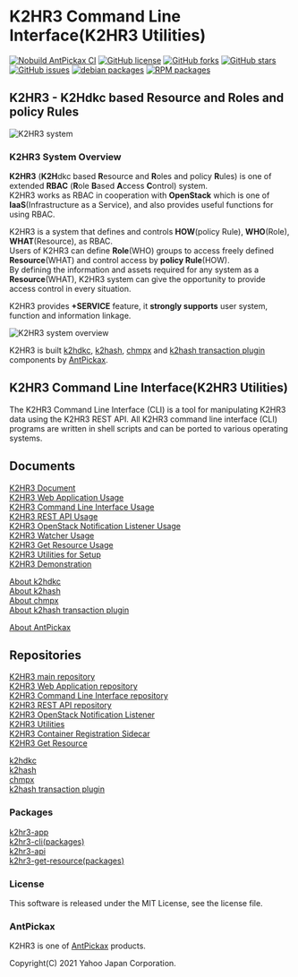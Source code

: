 K2HR3 Command Line Interface(K2HR3 Utilities)
===================================
[![Nobuild AntPickax CI](https://github.com/yahoojapan/k2hr3_cli/workflows/Nobuild%20AntPickax%20CI/badge.svg)](https://github.com/yahoojapan/k2hr3_cli/actions)
[![GitHub license](https://img.shields.io/badge/license-MIT-blue.svg)](https://github.com/yahoojapan/k2hr3_cli/blob/master/COPYING)
[![GitHub forks](https://img.shields.io/github/forks/yahoojapan/k2hr3_cli.svg)](https://github.com/yahoojapan/k2hr3_cli/network)
[![GitHub stars](https://img.shields.io/github/stars/yahoojapan/k2hr3_cli.svg)](https://github.com/yahoojapan/k2hr3_cli/stargazers)
[![GitHub issues](https://img.shields.io/github/issues/yahoojapan/k2hr3_cli.svg)](https://github.com/yahoojapan/k2hr3_cli/issues)
[![debian packages](https://img.shields.io/badge/deb-packagecloud.io-844fec.svg)](https://packagecloud.io/antpickax/stable)
[![RPM packages](https://img.shields.io/badge/rpm-packagecloud.io-844fec.svg)](https://packagecloud.io/antpickax/stable)

## **K2HR3** - **K2H**dkc based **R**esource and **R**oles and policy **R**ules

![K2HR3 system](https://k2hr3.antpick.ax/images/top_k2hr3.png)

### K2HR3 System Overview
**K2HR3** (**K2H**dkc based **R**esource and **R**oles and policy **R**ules) is one of extended **RBAC** (**R**ole **B**ased **A**ccess **C**ontrol) system.  
K2HR3 works as RBAC in cooperation with **OpenStack** which is one of **IaaS**(Infrastructure as a Service), and also provides useful functions for using RBAC.  

K2HR3 is a system that defines and controls **HOW**(policy Rule), **WHO**(Role), **WHAT**(Resource), as RBAC.  
Users of K2HR3 can define **Role**(WHO) groups to access freely defined **Resource**(WHAT) and control access by **policy Rule**(HOW).  
By defining the information and assets required for any system as a **Resource**(WHAT), K2HR3 system can give the opportunity to provide access control in every situation.  

K2HR3 provides **+SERVICE** feature, it **strongly supports** user system, function and information linkage.

![K2HR3 system overview](https://k2hr3.antpick.ax/images/overview_abstract.png)

K2HR3 is built [k2hdkc](https://github.com/yahoojapan/k2hdkc), [k2hash](https://github.com/yahoojapan/k2hash), [chmpx](https://github.com/yahoojapan/chmpx) and [k2hash transaction plugin](https://github.com/yahoojapan/k2htp_dtor) components by [AntPickax](https://antpick.ax/).

## K2HR3 Command Line Interface(K2HR3 Utilities)
The K2HR3 Command Line Interface (CLI) is a tool for manipulating K2HR3 data using the K2HR3 REST API.
All K2HR3 command line interface (CLI) programs are written in shell scripts and can be ported to various operating systems.

## Documents
[K2HR3 Document](https://k2hr3.antpick.ax/index.html)  
[K2HR3 Web Application Usage](https://k2hr3.antpick.ax/usage_app.html)  
[K2HR3 Command Line Interface Usage](https://k2hr3.antpick.ax/usage_cli.html)  
[K2HR3 REST API Usage](https://k2hr3.antpick.ax/api.html)  
[K2HR3 OpenStack Notification Listener Usage](https://k2hr3.antpick.ax/detail_osnl.html)  
[K2HR3 Watcher Usage](https://k2hr3.antpick.ax/tools.html)  
[K2HR3 Get Resource Usage](https://k2hr3.antpick.ax/tools.html)  
[K2HR3 Utilities for Setup](https://k2hr3.antpick.ax/setup.html)  
[K2HR3 Demonstration](https://demo.k2hr3.antpick.ax/)

[About k2hdkc](https://k2hdkc.antpick.ax/)  
[About k2hash](https://k2hash.antpick.ax/)  
[About chmpx](https://chmpx.antpick.ax/)  
[About k2hash transaction plugin](https://k2htpdtor.antpick.ax/)  

[About AntPickax](https://antpick.ax/)  

## Repositories
[K2HR3 main repository](https://github.com/yahoojapan/k2hr3)  
[K2HR3 Web Application repository](https://github.com/yahoojapan/k2hr3_app)  
[K2HR3 Command Line Interface repository](https://github.com/yahoojapan/k2hr3_cli)  
[K2HR3 REST API repository](https://github.com/yahoojapan/k2hr3_api)  
[K2HR3 OpenStack Notification Listener](https://github.com/yahoojapan/k2hr3_osnl)  
[K2HR3 Utilities](https://github.com/yahoojapan/k2hr3_utils)  
[K2HR3 Container Registration Sidecar](https://github.com/yahoojapan/k2hr3_sidecar)  
[K2HR3 Get Resource](https://github.com/yahoojapan/k2hr3_get_resource)  

[k2hdkc](https://github.com/yahoojapan/k2hdkc)  
[k2hash](https://github.com/yahoojapan/k2hash)  
[chmpx](https://github.com/yahoojapan/chmpx)  
[k2hash transaction plugin](https://github.com/yahoojapan/k2htp_dtor)  

### Packages
[k2hr3-app](https://www.npmjs.com/package/k2hr3-app)  
[k2hr3-cli(packages)](https://packagecloud.io/app/antpickax/stable/search?q=k2hr3-cli)  
[k2hr3-api](https://www.npmjs.com/package/k2hr3-api)  
[k2hr3-get-resource(packages)](https://packagecloud.io/app/antpickax/stable/search?q=k2hr3-get-resource)  

### License
This software is released under the MIT License, see the license file.

### AntPickax
K2HR3 is one of [AntPickax](https://antpick.ax/) products.

Copyright(C) 2021 Yahoo Japan Corporation.
